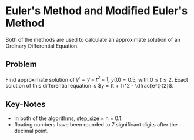 # Euler's Method and Modified Euler's Method

Both of the methods are used to calculate an approximate solution of an Ordinary Differential Equation.

## Problem
Find approximate solution of $y' = y - t^2 + 1$, $y(0) = 0.5$, with $0 \leq t \leq 2$. Exact solution of this differential equation is $y = (t + 1)^2 - \dfrac{e^t}{2}$.

## Key-Notes
- In both of the algorithms, step_size = h = 0.1.
- floating numbers have been rounded to 7 significant digits after the decimal point.
